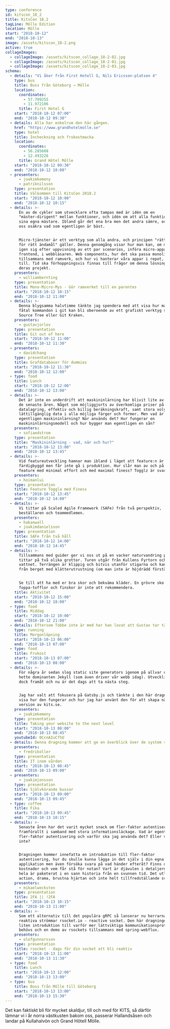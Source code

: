 ```yaml
---
type: conference
id: kitscon_18_2
title: KitsCon 18.2
tagLine: Mölle Edition
location: Mölle
start: "2018-10-12"
end: "2018-10-13"
image: /assets/kitscon_18-2.png
active: true
collageImages:
  - collageImage: /assets/kitscon_collage_18-2-02.jpg
  - collageImage: /assets/kitscon_collage_18-2-01.jpg
  - collageImage: /assets/kitscon_collage_18-2-03.jpg
schema:
  - details: "Vi åker från First Hotell G, Nils Ericsson-platsen 4"
    type: bus
    title: Buss från Göteborg → Mölle
    location:
      coordinates:
        - 57.709255
        - 11.972106
      title: First Hotel G
    start: "2018-10-12 07:00"
    end: "2018-10-12 09:30"
  - details: Alla har enkelrum den här gången.
    href: "https://www.grandhotelmolle.se"
    type: hotel
    title: Incheckning och frukostmacka
    location:
      coordinates:
        - 56.285608
        - 12.493226
      title: Grand Hôtel Mölle
    start: "2018-10-12 09:30"
    end: "2018-10-12 10:00"
  - presenters:
      - joakimkemeny
      - patriknilsson
    type: presentation
    title: Välkommen till KitsCon 2018.2
    start: "2018-10-12 10:00"
    end: "2018-10-12 10:15"
  - details: >-
      En av de cykler som utvecklare ofta tampas med är idén om en
      "mäster-dirigent" mellan funktioner, och idén om att alla funktioner är
      sina egna mästare. Ibland går det ena bra men det andra sämre, och det gör
      oss osäkra vad som egentligen är bäst.


      Micro-tjänster är ett verktyg som alla andra, och principen "rätt verktyg
      för rätt ändamål" gäller. Denna genomgång visar hur man kan, om man känner
      igen sig efter uppvisning av ett par scenarios, införa micro-appar i
      frontend, i webbläsaren. Web components, hur det ska passa monoliten
      tillsammans med ramverk, och hur vi hanterar våra appar i repot, och lite
      till. Tid ska förhoppningsvis finnas till frågor om denna lösning och
      deras projekt.
    presenters:
      - williambernting
    type: presentation
    title: Mono-Micro-Mys - Gör ramverket till en parentes
    start: "2018-10-12 10:15"
    end: "2018-10-12 11:00"
  - details: >-
      Denna blygsamma halvtimme tänkte jag spendera med att visa hur man med ett
      fåtal kommandon i git kan bli oberoende av ett grafiskt verktyg såsom
      Source Tree eller Git Kraken.
    presenters:
      - gustavjorlov
    type: presentation
    title: Git out of here
    start: "2018-10-12 11:00"
    end: "2018-10-12 11:30"
  - presenters:
      - davidchang
    type: presentation
    title: Grafdatabaser för dummies
    start: "2018-10-12 11:30"
    end: "2018-10-12 12:00"
  - type: food
    title: Lunch
    start: "2018-10-12 12:00"
    end: "2018-10-12 13:00"
  - details: >-
      Det är inte en underdrift att maskininlärning har blivit lite av en hype
      de senaste åren. Något som möjliggjorts av överkomliga priser på
      datalagring, effektiv och billig beräkningskraft, samt stora volymer av
      lättillgänglig data i alla möjliga färger och former. Men vad är
      egentligen maskininlärning? När används det? Hur fungerar en
      maskininlärningsmodell och hur bygger man egentligen en sån?
    presenters:
      - sofiaedstrom
    type: presentation
    title: "Maskininlärning - vad, när och hur?"
    start: "2018-10-12 13:00"
    end: "2018-10-12 13:45"
  - details: >-
      Vid featureutveckling hamnar man ibland i läget att feature:n är
      färdigbyggd men får inte gå i produktion. Hur slår man av och på en
      feature med minimal effort och med maximal finess? Togglz är svaret.
    presenters:
      - hoimanlui
    type: presentation
    title: Feature Toggla med Finess
    start: "2018-10-12 13:45"
    end: "2018-10-12 14:00"
  - details: >-
      Vi tittar på Scaled Agile Framework (SAFe) från två perspektiv,
      beställaren och teammedlemen.
    presenters:
      - hakanwall
      - joakimdanielsson
    type: presentation
    title: SAFe från två håll
    start: "2018-10-12 14:00"
    end: "2018-10-12 14:45"
  - details: >-
      Tillsammans med guider ger vi oss ut på en vacker naturvandring på Kullabergs sydsida där vi
      tittar på två olika grottor. Turen utgår från Kullens Fyrtorn och sträcker sig sedan längst 
      vattnet. Terrängen är klippig och bitvis utanför stigarna och kanske behöver vi fira oss ner
      från berget med klätterutrustning (om man inte är höjdrädd förstås).


      Se till att ha med er bra skor och bekväma kläder. En grövre sko eller idrottsko går bra men
      foppa-tofflor och finskor är inte att rekommendera.
    title: Aktivitet
    start: "2018-10-12 15:00"
    end: "2018-10-12 18:00"
  - type: food
    title: Middag
    start: "2018-10-12 19:00"
    end: "2018-10-12 21:00"
  - details: Eftersom Tobbe inte är med har han lovat att Gustav tar täten.
    type: running
    title: Morgonlöpning
    start: "2018-10-13 06:00"
    end: "2018-10-13 07:00"
  - type: food
    title: Frukost
    start: "2018-10-13 07:00"
    end: "2018-10-13 08:00"
  - details: >-
      För några år sedan slog static site generators igenom på allvar och då
      hette dominanten Jekyll (som även driver vår webb idag). Utvecklingen går
      dock framåt och nu är det dags att ta nästa steg.


      Jag har valt att fokusera på Gatsby.js och tänkte i den här dragningen
      visa hur den fungerar och hur jag har använt den för att skapa nästa
      version av kits.se.
    presenters:
      - joakimkemeny
    type: presentation
    title: Taking your website to the next level
    start: "2018-10-13 08:00"
    end: "2018-10-13 08:45"
    youtubeId: 0CcnAIuCfSU
  - details: Denna dragning kommer att ge en överblick över de system som jag arbetar med på Cerner. Den kommer även ge en inblick i de krav som ställs på vårdsystemen och konsekvenserna det kan få om de inte uppfylls.
    presenters:
      - fredrikoller
    type: presentation
    title: IT inom vården
    start: "2018-10-13 08:45"
    end: "2018-10-13 09:00"
  - presenters:
      - joakimjonsson
    type: presentation
    title: Självkörande bussar
    start: "2018-10-13 09:00"
    end: "2018-10-13 09:45"
  - type: coffee
    title: Fika
    start: "2018-10-13 09:45"
    end: "2018-10-13 10:15"
  - details: >-
      Senaste åren har det varit mycket snack om fler-faktor autentisering,
      framförallt i samband med stora informationsläckage. Vad är egentligen
      fler-faktor autentisering och varför ska jag använda det? Eller varför
      inte?


      Dragningen kommer innefatta en introduktion till fler-faktor
      autentisering, hur du skulle kunna lägga in det själv i din egna
      applikation men även försöka svara på vad händer efteråt? Finns det gömda
      kostnader och vem får stå för notan? Vart är djävulen i detaljerna? Det
      hela är paketerat i en sann historia från en svunnen tid. Det utlovas
      action, drama, brustna hjärtan och inte helt tillfredställande svar.
    presenters:
      - mikaelwecksten
    type: presentation
    title: 2FA || !2FA
    start: "2018-10-13 10:15"
    end: "2018-10-13 11:00"
  - details: >-
      Som ett alternativ till det populära gRPC så lanserar nu herrarna bakom
      reaktiva strömmar rsocket.io - reactive socket. Den här dragningen blir en
      liten introduktion till varför mer lättviktiga kommunikationsprotokoll
      behövs och en demo av rsockets tillsammans med spring-webflux.
    presenters:
      - olofgunnarsson
    type: presentation
    title: rsocket - dags för din socket att bli reaktiv
    start: "2018-10-13 11:00"
    end: "2018-10-13 11:30"
  - type: food
    title: Lunch
    start: "2018-10-13 12:00"
    end: "2018-10-13 13:00"
  - type: bus
    title: Buss från Mölle till Göteborg
    start: "2018-10-13 13:00"
    end: "2018-10-13 15:30"
---
```


Det kan faktiskt bli för mycket skaldjur, till och med för KITS, så därför lämnar vi i år norra västkusten bakom oss, passerar Hallandsåsen och landar på Kullahalvön och Grand Hôtell Mölle.
